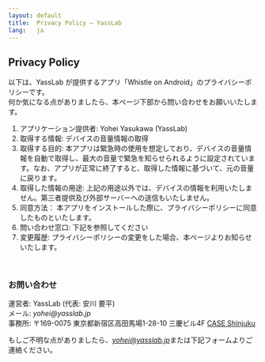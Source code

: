```yaml
---
layout: default
title:  Privacy Policy – YassLab
lang:   ja
---
```


## Privacy Policy

以下は、YassLab が提供するアプリ「Whistle on Android」のプライバシーポリシーです。   
何か気になる点がありましたら、本ページ下部から問い合わせをお願いいたします。

1. アプリケーション提供者: Yohei Yasukawa (YassLab)
2. 取得する情報: デバイスの音量情報の取得
3. 取得する目的: 本アプリは緊急時の使用を想定しており、デバイスの音量情報を自動で取得し、最大の音量で緊急を知らせられるように設定されています。なお、アプリが正常に終了すると、取得した情報に基づいて、元の音量に戻ります。
4. 取得した情報の用途: 上記の用途以外では、デバイスの情報を利用いたしません。第三者提供及び外部サーバーへの送信もいたしません。
5. 同意方法： 本アプリをインストールした際に、プライバシーポリシーに同意したものといたします。
7. 問い合わせ窓口: 下記を参照してください
8. 変更履歴: プライバシーポリシーの変更をした場合、本ページよりお知らせいたします。

<br />

<h3 id="contact">お問い合わせ</h3>

運営者: YassLab (代表: 安川 要平)  
メール: _yohei@yasslab.jp_   
事務所: 〒169-0075 東京都新宿区高田馬場1-28-10 三慶ビル4F [CASE Shinjuku](http://case-shinjuku.com/access/)  

もしご不明な点がありましたら、<i>yohei@yasslab.jp</i>または下記フォームよりご連絡ください。  

<br /><br />
